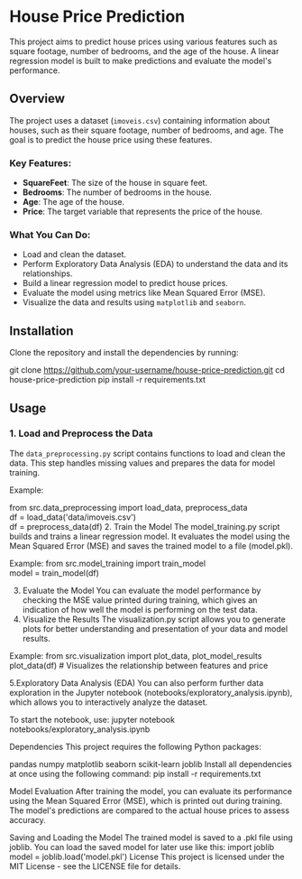 # House Price Prediction

This project aims to predict house prices using various features such as square footage, number of bedrooms, and the age of the house. A linear regression model is built to make predictions and evaluate the model's performance.


## Overview

The project uses a dataset (`imoveis.csv`) containing information about houses, such as their square footage, number of bedrooms, and age. The goal is to predict the house price using these features.

### Key Features:
- **SquareFeet**: The size of the house in square feet.  
- **Bedrooms**: The number of bedrooms in the house.  
- **Age**: The age of the house.  
- **Price**: The target variable that represents the price of the house.  

### What You Can Do:
- Load and clean the dataset.  
- Perform Exploratory Data Analysis (EDA) to understand the data and its relationships.  
- Build a linear regression model to predict house prices.  
- Evaluate the model using metrics like Mean Squared Error (MSE).  
- Visualize the data and results using `matplotlib` and `seaborn`.

## Installation

Clone the repository and install the dependencies by running:

git clone https://github.com/your-username/house-price-prediction.git
cd house-price-prediction
pip install -r requirements.txt


## Usage

### 1. **Load and Preprocess the Data**  
The `data_preprocessing.py` script contains functions to load and clean the data. This step handles missing values and prepares the data for model training.

Example:  

from src.data_preprocessing import load_data, preprocess_data  
df = load_data('data/imoveis.csv')  
df = preprocess_data(df)
2. Train the Model
The model_training.py script builds and trains a linear regression model. It evaluates the model using the Mean Squared Error (MSE) and saves the trained model to a file (model.pkl).

Example:
from src.model_training import train_model  
model = train_model(df)

3. Evaluate the Model
You can evaluate the model performance by checking the MSE value printed during training, which gives an indication of how well the model is performing on the test data.
4. Visualize the Results
The visualization.py script allows you to generate plots for better understanding and presentation of your data and model results.

Example:
from src.visualization import plot_data, plot_model_results  
plot_data(df)  # Visualizes the relationship between features and price

5.Exploratory Data Analysis (EDA)
You can also perform further data exploration in the Jupyter notebook (notebooks/exploratory_analysis.ipynb), which allows you to interactively analyze the dataset.

To start the notebook, use:
jupyter notebook notebooks/exploratory_analysis.ipynb  

Dependencies
This project requires the following Python packages:

pandas
numpy
matplotlib
seaborn
scikit-learn
joblib
Install all dependencies at once using the following command:
pip install -r requirements.txt

Model Evaluation
After training the model, you can evaluate its performance using the Mean Squared Error (MSE), which is printed out during training. The model's predictions are compared to the actual house prices to assess accuracy.

Saving and Loading the Model
The trained model is saved to a .pkl file using joblib. You can load the saved model for later use like this:
import joblib  
model = joblib.load('model.pkl')
License
This project is licensed under the MIT License - see the LICENSE file for details.
